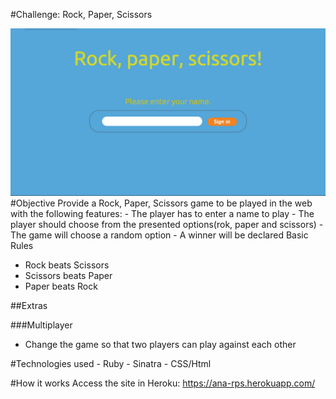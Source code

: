 #Challenge: Rock, Paper, Scissors

![RPS scrrenshot](./public/images/rps.png)
#Objective
Provide a Rock, Paper, Scissors game to be played in the web with the following features:
    - The player has to enter a name to play
    - The player should choose from the presented options(rok, paper and scissors)
    - The game will choose a random option
    - A winner will be declared
Basic Rules
* Rock beats Scissors
* Scissors beats Paper
* Paper beats Rock

##Extras

###Multiplayer
* Change the game so that two players can play against each other

#Technologies used
    - Ruby
    - Sinatra
    - CSS/Html
    
#How it works
Access the site in Heroku: https://ana-rps.herokuapp.com/

